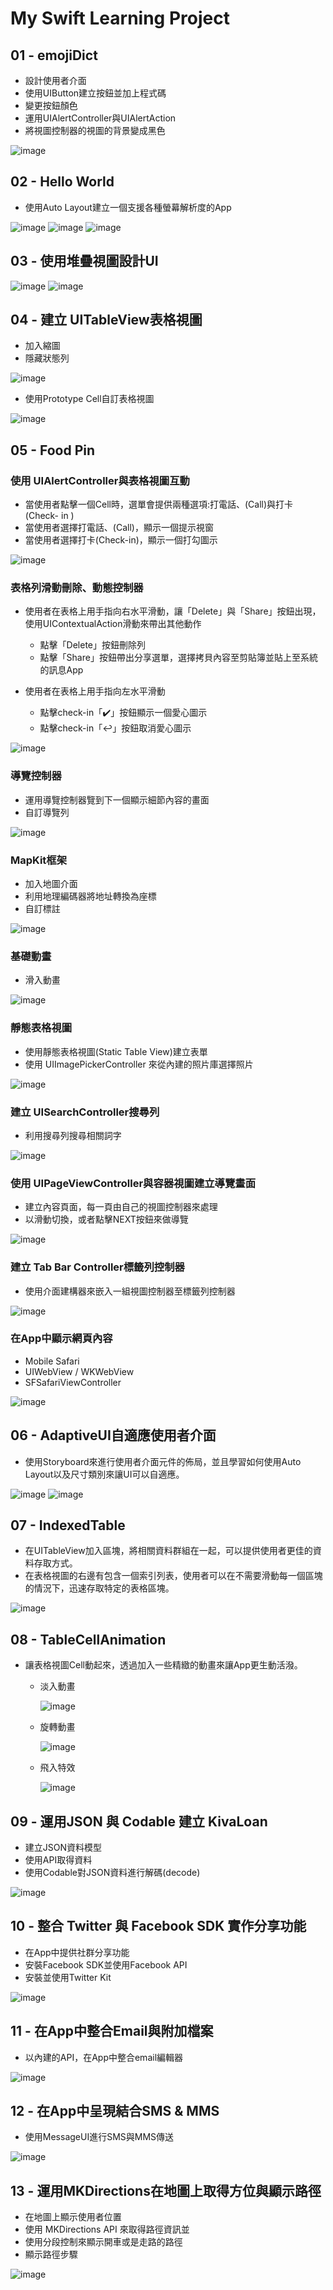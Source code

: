 # My Swift Learning Project

## 01 - emojiDict

* 設計使用者介面
* 使用UIButton建立按鈕並加上程式碼
* 變更按鈕顏色
* 運用UIAlertController與UIAlertAction
* 將視圖控制器的視圖的背景變成黑色

![image](http://g.recordit.co/g8Pz19HTVc.gif)

## 02 - Hello World

* 使用Auto Layout建立一個支援各種螢幕解析度的App

![image](http://g.recordit.co/cNIGuMAKNX.gif)
![image](http://g.recordit.co/eqONhuhUiC.gif)
![image](http://g.recordit.co/HN0vJXzTnt.gif)

## 03 - 使用堆疊視圖設計UI

![image](https://github.com/ArielKoKo/Swift/blob/main/PHOTO%20%26%20GIF/03_StackViewDemo.png)
![image](https://github.com/ArielKoKo/Swift/blob/main/PHOTO%20%26%20GIF/03_Ask%20Me%20Anything.png)

## 04 - 建立 UITableView表格視圖

* 加入縮圖
* 隱藏狀態列

![image](http://g.recordit.co/WD0DfyORda.gif)

* 使用Prototype Cell自訂表格視圖

![image](http://g.recordit.co/lCrTzPlHr2.gif)

## 05 - Food Pin

### 使用 UIAlertController與表格視圖互動
* 當使用者點擊一個Cell時，選單會提供兩種選項:打電話、(Call)與打卡(Check- in )
* 當使用者選擇打電話、(Call)，顯示一個提示視窗
* 當使用者選擇打卡(Check-in)，顯示一個打勾圖示

![image](http://g.recordit.co/nED0m4MsfG.gif)

### 表格列滑動刪除、動態控制器
* 使用者在表格上用手指向右水平滑動，讓「Delete」與「Share」按鈕出現，使用UIContextualAction滑動來帶出其他動作
  * 點擊「Delete」按鈕刪除列
  * 點擊「Share」按鈕帶出分享選單，選擇拷貝內容至剪貼簿並貼上至系統的訊息App

* 使用者在表格上用手指向左水平滑動
  * 點擊check-in「✔️」按鈕顯示一個愛心圖示
  * 點擊check-in「↩」按鈕取消愛心圖示

![image](https://github.com/ArielKoKo/Swift/blob/main/PHOTO%20%26%20GIF/05_Food%20Pin_2.gif)

### 導覽控制器
* 運用導覽控制器覽到下一個顯示細節內容的畫面
* 自訂導覽列

![image](https://github.com/ArielKoKo/Swift/blob/main/PHOTO%20%26%20GIF/05_Food%20Pin_3.gif)

### MapKit框架
* 加入地圖介面
* 利用地理編碼器將地址轉換為座標
* 自訂標註

![image](https://github.com/ArielKoKo/Swift/blob/main/PHOTO%20%26%20GIF/05_Food%20Pin_4.gif)

### 基礎動畫
* 滑入動畫

![image](https://github.com/ArielKoKo/Swift/blob/main/PHOTO%20%26%20GIF/05_Food%20Pin_5.gif)



### 靜態表格視圖
* 使用靜態表格視圖(Static Table View)建立表單
* 使用 UIImagePickerController 來從內建的照片庫選擇照片

![image](https://github.com/ArielKoKo/Swift/blob/main/PHOTO%20%26%20GIF/05_Food%20Pin_6.gif)


### 建立 UISearchController搜尋列
* 利用搜尋列搜尋相關詞字

![image](https://github.com/ArielKoKo/Swift/blob/main/PHOTO%20%26%20GIF/05_Food%20Pin_7.gif)

### 使用 UIPageViewController與容器視圖建立導覽畫面
* 建立內容頁面，每一頁由自己的視圖控制器來處理
* 以滑動切換，或者點擊NEXT按鈕來做導覽

![image](https://github.com/ArielKoKo/Swift/blob/main/PHOTO%20%26%20GIF/05_Food%20Pin_8.gif)

### 建立 Tab Bar Controller標籤列控制器
* 使用介面建構器來嵌入一組視圖控制器至標籤列控制器

![image](https://github.com/ArielKoKo/Swift/blob/main/PHOTO%20%26%20GIF/05_Food%20Pin_9.gif)

### 在App中顯示網頁內容
* Mobile Safari
* UIWebView / WKWebView
* SFSafariViewController

![image](https://github.com/ArielKoKo/Swift/blob/main/PHOTO%20%26%20GIF/05_Food%20Pin_10.gif)

## 06 -  AdaptiveUI自適應使用者介面
* 使用Storyboard來進行使用者介面元件的佈局，並且學習如何使用Auto Layout以及尺寸類別來讓UI可以自適應。

![image](https://github.com/ArielKoKo/Swift/blob/main/PHOTO%20%26%20GIF/06_AdaptiveUIDemo-1.png)
![image](https://github.com/ArielKoKo/Swift/blob/main/PHOTO%20%26%20GIF/06_AdaptiveUIDemo-2.png)

## 07 - IndexedTable
* 在UITableView加入區塊，將相關資料群組在一起，可以提供使用者更佳的資料存取方式。
* 在表格視圖的右邊有包含一個索引列表，使用者可以在不需要滑動每一個區塊的情況下，迅速存取特定的表格區塊。

![image](https://github.com/ArielKoKo/Swift/blob/main/PHOTO%20%26%20GIF/07_IndexedTable.gif)

## 08 - TableCellAnimation
* 讓表格視圖Cell動起來，透過加入一些精緻的動畫來讓App更生動活潑。
  * 淡入動畫                                                                           

    ![image](https://github.com/ArielKoKo/Swift/blob/main/PHOTO%20%26%20GIF/08_TableCellAnimation_1.gif)

  * 旋轉動畫

    ![image](https://github.com/ArielKoKo/Swift/blob/main/PHOTO%20%26%20GIF/08_TableCellAnimation_2.gif)

  * 飛入特效

    ![image](https://github.com/ArielKoKo/Swift/blob/main/PHOTO%20%26%20GIF/08_TableCellAnimation_3.gif)

## 09 - 運用JSON 與 Codable 建立 KivaLoan
* 建⽴JSON資料模型
* 使用API取得資料
* 使用Codable對JSON資料進行解碼(decode)

![image](https://github.com/ArielKoKo/Swift/blob/main/PHOTO%20%26%20GIF/09_KivaLoan.gif)

## 10 - 整合 Twitter 與 Facebook SDK 實作分享功能
* 在App中提供社群分享功能
* 安裝Facebook SDK並使用Facebook API
* 安裝並使用Twitter Kit

![image](https://github.com/ArielKoKo/Swift/blob/main/PHOTO%20%26%20GIF/10_SocialSharing.gif)

## 11 - 在App中整合Email與附加檔案
* 以內建的API，在App中整合email編輯器

![image](https://github.com/ArielKoKo/Swift/blob/main/PHOTO%20%26%20GIF/11_EmailAttachment.gif)

## 12 - 在App中呈現結合SMS & MMS
* 使用MessageUI進行SMS與MMS傳送

![image](https://github.com/ArielKoKo/Swift/blob/main/PHOTO%20%26%20GIF/12_SMSDemo.gif)

## 13 - 運用MKDirections在地圖上取得方位與顯示路徑
* 在地圖上顯示使用者位置
* 使用 MKDirections API 來取得路徑資訊並
* 使用分段控制來顯示開車或是走路的路徑
* 顯示路徑步驟

![image](https://github.com/ArielKoKo/Swift/blob/main/PHOTO%20%26%20GIF/13_MKDirections.gif)

